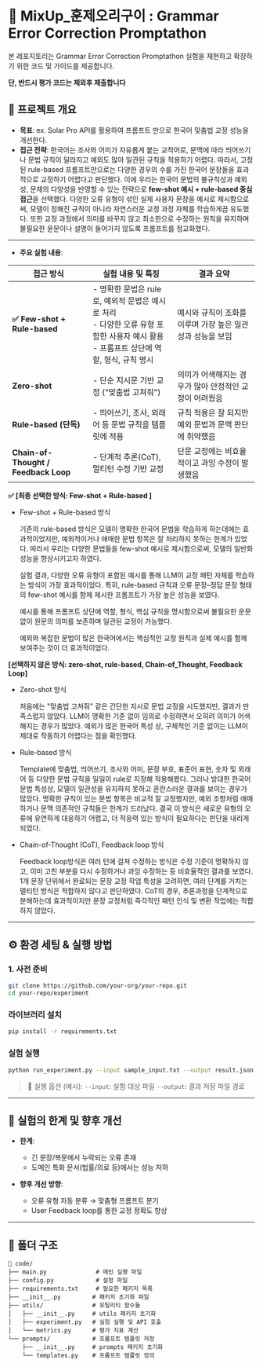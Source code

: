 # 🧪 MixUp_훈제오리구이 : Grammar Error Correction Promptathon 

본 레포지토리는 Grammar Error Correction Promptathon  실험을 재현하고 확장하기 위한 코드 및 가이드를 제공합니다.

**단, 반드시 평가 코드는 제외후 제출합니다**

## 📌 프로젝트 개요

* **목표**: ex. Solar Pro API를 활용하여 프롬프트 만으로 한국어 맞춤법 교정 성능을 개선한다. 
* **접근 전략**:
 한국어는 조사와 어미가 자유롭게 붙는 교착어로, 문맥에 따라 띄어쓰기나 문법 규칙이 달라지고 예외도 많아 일관된 규칙을 적용하기 어렵다. 따라서, 고정된 rule-based 프롬프트만으로는 다양한 경우의 수를 가진 한국어 문장들을 효과적으로 교정하기 어렵다고 판단했다.
 이에 우리는 한국어 문법의 불규칙성과 예외성, 문체의 다양성을 반영할 수 있는 전략으로 **few-shot 예시 + rule-based 중심 접근**을 선택했다. 다양한 오류 유형이 섞인 실제 사용자 문장을 예시로 제시함으로써, 모델이 정해진 규칙이 아니라 자연스러운 교정 과정 자체를 학습하게끔 유도했다. 또한 교정 과정에서 의미를 바꾸지 않고 최소한으로 수정하는 원칙을 유지하며 불필요한 윤문이나 설명이 들어가지 않도록 프롬프트를 정교화했다.

---

* **주요 실험 내용**:

| 접근 방식                  | 실험 내용 및 특징 | 결과 요약 |
|---------------------------|------------------|------------|
| **✅ Few-shot + Rule-based** | - 명확한 문법은 rule로, 예외적 문법은 예시로 처리<br>- 다양한 오류 유형 포함한 사용자 예시 활용<br>- 프롬프트 상단에 역할, 형식, 규칙 명시 | 예시와 규칙이 조화를 이루며 가장 높은 일관성과 성능을 보임 |
| **Zero-shot**              | - 단순 지시문 기반 교정 ("맞춤법 고쳐줘") | 의미가 어색해지는 경우가 많아 안정적인 교정이 어려웠음 |
| **Rule-based (단독)**       | - 띄어쓰기, 조사, 외래어 등 문법 규칙을 템플릿에 적용 | 규칙 적용은 잘 되지만 예외 문법과 문맥 판단에 취약했음 |
| **Chain-of-Thought / Feedback Loop** | - 단계적 추론(CoT), 멀티턴 수정 기반 교정 | 단문 교정에는 비효율적이고 과잉 수정이 발생했음 |

**✅ [최종 선택한 방식: Few-shot + Rule-based ]**

- Few-shot + Rule-based 방식
    
    기존의 rule-based 방식은 모델이 명확한 한국어 문법을 학습하게 하는데에는 효과적이었지만, 예외적이거나 애매한 문법 항목은 잘 처리하지 못하는 한계가 있었다.  따라서 우리는 다양한 문법들을 few-shot 예시로 제시함으로써, 모델의 일반화 성능을 향상시키고자 하였다.
    
    실험 결과, 다양한 오류 유형이 포함된 예시를 통해 LLM이 교정 패턴 자체를 학습하는 방식이 가장 효과적이었다. 특히, rule-based 규칙과 오류 문장–정답 문장 형태의 few-shot 예시를 함께 제시한 프롬프트가 가장 높은 성능을 보였다.
    
    예시를 통해 프롬프트 상단에 역할, 형식, 핵심 규칙을 명시함으로써 불필요한 운문 없이 원문의 의미를 보존하며 일관된 교정이 가능했다. 
    
    예외와 복잡한 문법이 많은 한국어에서는 핵심적인 교정 원칙과 실제 예시를 함께 보여주는 것이 더 효과적이었다.
    

**[선택하지 않은 방식: zero-shot, rule-based, Chain-of_Thought, Feedback Loop]**

- Zero-shot 방식
    
     처음에는 "맞춤법 고쳐줘" 같은 간단한 지시로 문법 교정을 시도했지만, 결과가 만족스럽지 않았다. LLM이 명확한 기준 없이 임의로 수정하면서 오히려 의미가 어색해지는 경우가 많았다. 예외가 많은 한국어 특성 상, 구체적인 기준 없이는 LLM이 제대로 작동하기 어렵다는 점을 확인했다.
    
- Rule-based 방식
    
    Template에 맞춤법, 띄어쓰기, 조사와 어미, 문장 부호, 표준어 표현, 숫자 및 외래어 등 다양한 문법 규칙을 일일이 rule로 지정해 적용해봤다. 그러나 방대한 한국어 문법 특성상, 모델이 일관성을 유지하지 못하고 혼란스러운 결과를 보이는 경우가 많았다. 명확한 규칙이 있는 문법 항목은 비교적 잘 교정했지만, 예외 조항처럼 애매하거나 문맥 의존적인 규칙들은 한계가 드러났다. 결국 이 방식은 새로운 유형의 오류에 유연하게 대응하기 어렵고, 더 적응력 있는 방식이 필요하다는 판단을 내리게 되었다.
    
- Chain-of-Thought (CoT), Feedback loop 방식
    
    Feedback loop방식은 여러 턴에 걸쳐 수정하는 방식은 수정 기준이 명확하지 않고, 이미 고친 부분을 다시 수정하거나 과잉 수정하는 등  비효율적인 결과를 보였다. 1개 문장 단위에서 완료되는 문장 교정 작업 특성을 고려하면, 여러 단계를 거치는 멀티턴 방식은 적합하지 않다고 판단하였다. CoT의 경우, 추론과정을 단계적으로 분해하는데 효과적이지만 문장 교정처럼 즉각적인 패턴 인식 및 변환 작업에는 적합하지 않았다.

---

## ⚙️ 환경 세팅 & 실행 방법

### 1. 사전 준비 

```bash
git clone https://github.com/your-org/your-repo.git
cd your-repo/experiment
```

### 라이브러리 설치

```bash
pip install -r requirements.txt
```

### 실험 실행

```bash
python run_experiment.py --input sample_input.txt --output result.json
```

> 📎 실행 옵션 (예시):
> `--input`: 실험 대상 파일
> `--output`: 결과 저장 파일 경로

---


## 🚧 실험의 한계 및 향후 개선

* **한계**:

  * 긴 문장/복문에서 누락되는 오류 존재
  * 도메인 특화 문서(법률/의료 등)에서는 성능 저하
* **향후 개선 방향**:

  * 오류 유형 자동 분류 → 맞춤형 프롬프트 분기
  * User Feedback loop를 통한 교정 정확도 향상

---

## 📂 폴더 구조

```
📁 code/
├── main.py              # 메인 실행 파일
├── config.py            # 설정 파일
├── requirements.txt     # 필요한 패키지 목록
├── __init__.py         # 패키지 초기화 파일
├── utils/              # 유틸리티 함수들
│   ├── __init__.py     # utils 패키지 초기화
│   ├── experiment.py   # 실험 실행 및 API 호출
│   └── metrics.py      # 평가 지표 계산
└── prompts/            # 프롬프트 템플릿 저장
    ├── __init__.py     # prompts 패키지 초기화
    └── templates.py    # 프롬프트 템플릿 정의
```

